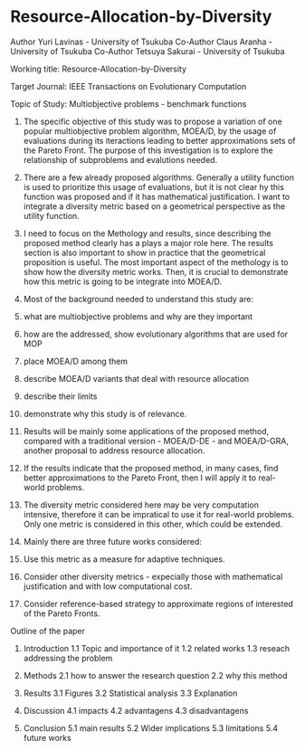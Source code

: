 # Resource-Allocation-by-Diversity

Author Yuri Lavinas - University of Tsukuba
Co-Author Claus Aranha - University of Tsukuba
Co-Author Tetsuya Sakurai - University of Tsukuba

Working title: Resource-Allocation-by-Diversity

Target Journal: IEEE Transactions on Evolutionary Computation

Topic of Study: Multiobjective problems - benchmark functions


1. The specific objective of this study was to propose a variation of one popular multiobjective problem algorithm, MOEA/D, by the usage of evaluations during its iteractions leading to better approximations sets of the Pareto Front. The purpose of this investigation is to explore the relationship of subproblems and evalutions needed. 

2. There are a few already proposed algorithms. Generally a utility function is used to prioritize this usage of evaluations, but it is not clear hy this function was proposed and if it has mathematical justification. I want to integrate a diversity metric based on a geometrical perspective as the utility function.

3. I need to focus on the Methology and results, since describing the proposed method clearly has a plays a major role here. The results section is also important to show in practice that the geometrical proposition is useful. The most important aspect of the methology is to show how the diversity metric works. Then, it is crucial to demonstrate how this metric is going to be integrate into MOEA/D.

4. Most of the background needed to understand this study are:

  1. what are multiobjective problems and why are they important
  2. how are the addressed, show evolutionary algorithms that are used for MOP
  3. place MOEA/D among them
  4. describe MOEA/D variants that deal with resource allocation
  5. describe their limits
  6. demonstrate why this study is of relevance.

5. Results will be mainly some applications of the proposed method, compared with a traditional version - MOEA/D-DE - and MOEA/D-GRA, another proposal to address resource allocation.

6. If the results indicate that the proposed method, in many cases, find better approximations to the Pareto Front, then I will apply it to real-world problems.

7. The diversity metric considered here may be very computation intensive, therefore it can be impratical to use it for real-world problems. Only one metric is considered in this other, which could be extended.

8. Mainly there are three future works considered:

  1. Use this metric as a measure for adaptive techniques. 
  2. Consider other diversity metrics - expecially those with mathematical justification and with low computational cost.
  3. Consider reference-based strategy to approximate regions of interested of the Pareto Fronts.
  

Outline of the paper

1. Introduction
  1.1 Topic and importance of it
  1.2 related works
  1.3 reseach addressing the problem

2. Methods
  2.1 how to answer the research question
  2.2 why this method

3. Results 
  3.1 Figures
  3.2 Statistical analysis
  3.3 Explanation

4. Discussion
  4.1 impacts
  4.2 advantagens
  4.3 disadvantagens

5. Conclusion
  5.1 main results
  5.2 Wider implications
  5.3 limitations
  5.4 future works
